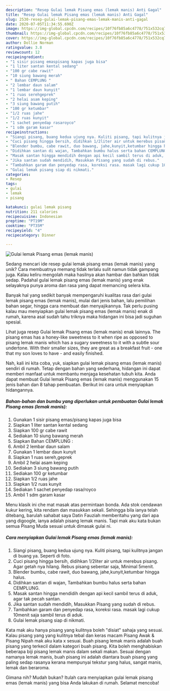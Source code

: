 ```yaml
---
description: "Resep Gulai lemak Pisang emas (lemak manis) Anti Gagal"
title: "Resep Gulai lemak Pisang emas (lemak manis) Anti Gagal"
slug: 2530-resep-gulai-lemak-pisang-emas-lemak-manis-anti-gagal
date: 2020-07-05T11:34:55.690Z
image: https://img-global.cpcdn.com/recipes/10f76fb85a6c4778/751x532cq70/gulai-lemak-pisang-emas-lemak-manis-foto-resep-utama.jpg
thumbnail: https://img-global.cpcdn.com/recipes/10f76fb85a6c4778/751x532cq70/gulai-lemak-pisang-emas-lemak-manis-foto-resep-utama.jpg
cover: https://img-global.cpcdn.com/recipes/10f76fb85a6c4778/751x532cq70/gulai-lemak-pisang-emas-lemak-manis-foto-resep-utama.jpg
author: Dollie Norman
ratingvalue: 3.8
reviewcount: 12
recipeingredient:
- "1 sisir pisang emaspisang kapas juga bisa"
- "1 liter santan kental sedang"
- "100 gr cabe rawit"
- "10 siung bawang merah"
- " Bahan CEMPLUNG "
- "2 lembar daun salam"
- "1 lembar daun kunyit"
- "1 ruas serehgeprek"
- "2 helai asam keping"
- "3 siung bawang putih"
- "100 gr ketumbar"
- "1/2 ruas jahe"
- "1/2 ruas kunyit"
- "1 sachet penyedap rasaroyco"
- "1 sdm garam kasar"
recipeinstructions:
- "Siangi pisang, buang kedua ujung nya. Kuliti pisang, tapi kulitnya jangan di buang ya. Seperti di foto."
- "Cuci pisang hingga bersih, didihkan 1/2liter air untuk merebus pisang. Agar getah nya hilang. Rebus pisang sebentar saja, Minimal 5menit."
- "Blender bumbu, cabe rawit, duo bawang, jahe,kunyit,ketumbar hingga halus."
- "Didihkan santan di wajan, Tambahkan bumbu halus serta bahan CEMPLUNG."
- "Masak santan hingga mendidih dengan api kecil sambil terus di aduk, agar tak pecah santan."
- "Jika santan sudah mendidih, Masukkan Pisang yang sudah di rebus."
- "Tambahkan garam dan penyedap rasa, koreksi rasa. masak lagi cukup 10menit saja sambil terus di aduk."
- "Gulai lemak pisang siap di nikmati."
categories:
- Resep
tags:
- gulai
- lemak
- pisang

katakunci: gulai lemak pisang 
nutrition: 211 calories
recipecuisine: Indonesian
preptime: "PT19M"
cooktime: "PT35M"
recipeyield: "4"
recipecategory: Dinner

---
```



![Gulai lemak Pisang emas (lemak manis)](https://img-global.cpcdn.com/recipes/10f76fb85a6c4778/751x532cq70/gulai-lemak-pisang-emas-lemak-manis-foto-resep-utama.jpg)

Sedang mencari ide resep gulai lemak pisang emas (lemak manis) yang unik? Cara membuatnya memang tidak terlalu sulit namun tidak gampang juga. Kalau keliru mengolah maka hasilnya akan hambar dan bahkan tidak sedap. Padahal gulai lemak pisang emas (lemak manis) yang enak selayaknya punya aroma dan rasa yang dapat memancing selera kita.

Banyak hal yang sedikit banyak mempengaruhi kualitas rasa dari gulai lemak pisang emas (lemak manis), mulai dari jenis bahan, lalu pemilihan bahan segar, hingga cara membuat dan menyajikannya. Tak perlu pusing kalau mau menyiapkan gulai lemak pisang emas (lemak manis) enak di rumah, karena asal sudah tahu triknya maka hidangan ini bisa jadi suguhan spesial.

Lihat juga resep Gulai lemak Pisang emas (lemak manis) enak lainnya. The pisang emas has a honey-like sweetness to it when ripe as opposed to pisang lemak manis which has a sugary sweetness to it with a subtle sour undertone. With their smaller sizes, they are great as a breakfast fruit - one that my son loves to have - and easily finished.


Nah, kali ini kita coba, yuk, siapkan gulai lemak pisang emas (lemak manis) sendiri di rumah. Tetap dengan bahan yang sederhana, hidangan ini dapat memberi manfaat untuk membantu menjaga kesehatan tubuh kita. Anda dapat membuat Gulai lemak Pisang emas (lemak manis) menggunakan 15 jenis bahan dan 8 tahap pembuatan. Berikut ini cara untuk menyiapkan hidangannya.

<!--inarticleads1-->

##### Bahan-bahan dan bumbu yang diperlukan untuk pembuatan Gulai lemak Pisang emas (lemak manis):

1. Gunakan 1 sisir pisang emas/pisang kapas juga bisa
1. Siapkan 1 liter santan kental sedang
1. Siapkan 100 gr cabe rawit
1. Sediakan 10 siung bawang merah
1. Siapkan  Bahan CEMPLUNG :
1. Ambil 2 lembar daun salam
1. Gunakan 1 lembar daun kunyit
1. Siapkan 1 ruas sereh,geprek
1. Ambil 2 helai asam keping
1. Sediakan 3 siung bawang putih
1. Sediakan 100 gr ketumbar
1. Siapkan 1/2 ruas jahe
1. Siapkan 1/2 ruas kunyit
1. Sediakan 1 sachet penyedap rasa/royco
1. Ambil 1 sdm garam kasar


Menu klasik ini che mat masak atas permintaan bonda. Ada stok cendawan kukur kering, kita rendam dan masukkan sekali. Sehingga bila ianya telah ditebang, barulah sahabat saya Datin Fauziah memberitahu yang dari apa yang digoogle, ianya adalah pisang lemak manis. Tapi mak aku kata bukan semua Pisang Muda sesuai untuk dimasak gulai ni. 

<!--inarticleads2-->

##### Cara menyiapkan Gulai lemak Pisang emas (lemak manis):

1. Siangi pisang, buang kedua ujung nya. Kuliti pisang, tapi kulitnya jangan di buang ya. Seperti di foto.
1. Cuci pisang hingga bersih, didihkan 1/2liter air untuk merebus pisang. Agar getah nya hilang. Rebus pisang sebentar saja, Minimal 5menit.
1. Blender bumbu, cabe rawit, duo bawang, jahe,kunyit,ketumbar hingga halus.
1. Didihkan santan di wajan, Tambahkan bumbu halus serta bahan CEMPLUNG.
1. Masak santan hingga mendidih dengan api kecil sambil terus di aduk, agar tak pecah santan.
1. Jika santan sudah mendidih, Masukkan Pisang yang sudah di rebus.
1. Tambahkan garam dan penyedap rasa, koreksi rasa. masak lagi cukup 10menit saja sambil terus di aduk.
1. Gulai lemak pisang siap di nikmati.


Kata mak aku hanya pisang yang kulitnya boleh &#34;disiat&#34; sahaja yang sesuai. Kalau pisang yang yang kulitnya tebal dan keras macam Pisang Awak &amp; Pisang Nipah mak aku kata x sesuai. Buah pisang lemak manis adalah buah pisang yang terkecil dalam kategori buah pisang. Kita boleh menghabiskan beberapa biji pisang lemak manis dalam sekali makan. Sesuai dengan namanya lemak manis, buah pisang ini adalah diantara buah pisang yang paling sedap rasanya kerana mempunyai tekstur yang halus, sangat manis, lemak dan beraroma. 

Gimana nih? Mudah bukan? Itulah cara menyiapkan gulai lemak pisang emas (lemak manis) yang bisa Anda lakukan di rumah. Selamat mencoba!
